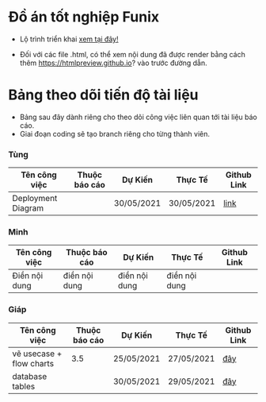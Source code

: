 # Đồ án tốt nghiệp Funix

* Lộ trình triển khai [xem tại đây!](https://docs.google.com/document/d/e/2PACX-1vTA-_X0syWMzsYMxA9L-8euIXqw7MJXZ6jJicpN6AYUUHivKDBKOgrZT_fQUWgW7g/pub)

* Đối với các file .html, có thể xem nội dung đã được render bằng cách thêm https://htmlpreview.github.io? vào trước đường dẫn.

# Bảng theo dõi tiến độ tài liệu
* Bảng sau đây dành riêng cho theo dõi công việc liên quan tới tài liệu báo cáo.
* Giai đoạn coding sẽ tạo branch riêng cho từng thành viên.

### Tùng
Tên công việc | Thuộc báo cáo | Dự Kiến | Thực Tế | Github Link
------------  | ------------- |-------- | ------- | -----------
Deployment Diagram |  | 30/05/2021     | 30/05/2021 | [link](https://raw.githubusercontent.com/tungdduy/funixCP/main/Documents/working/Tung/Deployment%20Diagram)


### Minh
Tên công việc | Thuộc báo cáo | Dự Kiến | Thực Tế | Github Link
------------  | ------------- |-------- | ------- | -----------
Điền nội dung | điền nội dung | điền nội dung     | điền nội dung

### Giáp
Tên công việc | Thuộc báo cáo | Dự Kiến | Thực Tế | Github Link
------------  | ------------- |-------- | ------- | -----------
vẽ usecase + flow charts    | 3.5           | 25/05/2021  | 27/05/2021    |[đây](https://htmlpreview.github.io/?https://github.com/tungdduy/funixCP/blob/main/Documents/working/Giap/usecases_and_flow_charts/uc_flow.html)
 database tables   |           | 30/05/2021  | 29/05/2021    |[đây](https://htmlpreview.github.io/?https://github.com/tungdduy/funixCP/blob/main/Documents/working/Giap/database_tables/db_tables.html)
